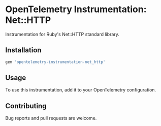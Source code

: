 # OpenTelemetry Instrumentation: Net::HTTP

Instrumentation for Ruby's Net::HTTP standard library.

## Installation

```ruby
gem 'opentelemetry-instrumentation-net_http'
```

## Usage

To use this instrumentation, add it to your OpenTelemetry configuration.

## Contributing

Bug reports and pull requests are welcome.
